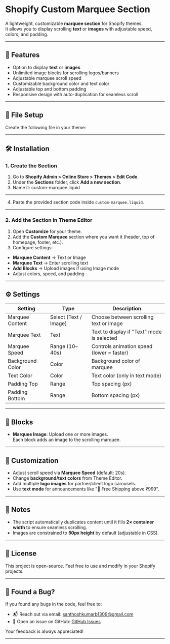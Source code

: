 # Shopify Custom Marquee Section

A lightweight, customizable **marquee section** for Shopify themes.  
It allows you to display scrolling **text** or **images** with adjustable speed, colors, and padding.

---

## 🚀 Features
- Option to display **text** or **images**
- Unlimited image blocks for scrolling logos/banners
- Adjustable marquee scroll speed
- Customizable background color and text color
- Adjustable top and bottom padding
- Responsive design with auto-duplication for seamless scroll

---

## 📂 File Setup
Create the following file in your theme:

---

## 🛠 Installation

### 1. Create the Section
1. Go to **Shopify Admin > Online Store > Themes > Edit Code**.
2. Under the **Sections** folder, click **Add a new section**.
3. Name it:  custom-marquee.liquid

---

4. Paste the provided section code inside `custom-marquee.liquid`.

---

### 2. Add the Section in Theme Editor
1. Open **Customize** for your theme.
2. Add the **Custom Marquee** section where you want it (header, top of homepage, footer, etc.).
3. Configure settings:
- **Marquee Content** → Text or Image
- **Marquee Text** → Enter scrolling text
- **Add Blocks** → Upload images if using Image mode
- Adjust colors, speed, and padding

---

## ⚙️ Settings

| Setting | Type | Description |
|---------|------|-------------|
| Marquee Content | Select (Text / Image) | Choose between scrolling text or image |
| Marquee Text | Text | Text to display if "Text" mode is selected |
| Marquee Speed | Range (10–40s) | Controls animation speed (lower = faster) |
| Background Color | Color | Background color of marquee |
| Text Color | Color | Text color (only in text mode) |
| Padding Top | Range | Top spacing (px) |
| Padding Bottom | Range | Bottom spacing (px) |

---

## 🧩 Blocks
- **Marquee Image**: Upload one or more images.  
Each block adds an image to the scrolling marquee.

---

## 🎨 Customization
- Adjust scroll speed via **Marquee Speed** (default: 20s).
- Change **background/text colors** from Theme Editor.
- Add multiple **logo images** for partner/client logo carousels.
- Use **text mode** for announcements like "🚀 Free Shipping above ₹999".

---

## 📜 Notes
- The script automatically duplicates content until it fills **2× container width** to ensure seamless scrolling.
- Images are constrained to **50px height** by default (adjustable in CSS).

---

## 📜 License
This project is open-source. Feel free to use and modify in your Shopify projects.

---

## 🐛 Found a Bug?

If you found any bugs in the code, feel free to:

- 📬 Reach out via email: [santhoshkumarb1309@gmail.com](mailto:santhoshkumarb1309@gmail.com)
- 🐙 Open an issue on GitHub: [GitHub Issues](https://github.com/iamsansk/Shopify-Custom-Freebie/issues)

Your feedback is always appreciated!

---
